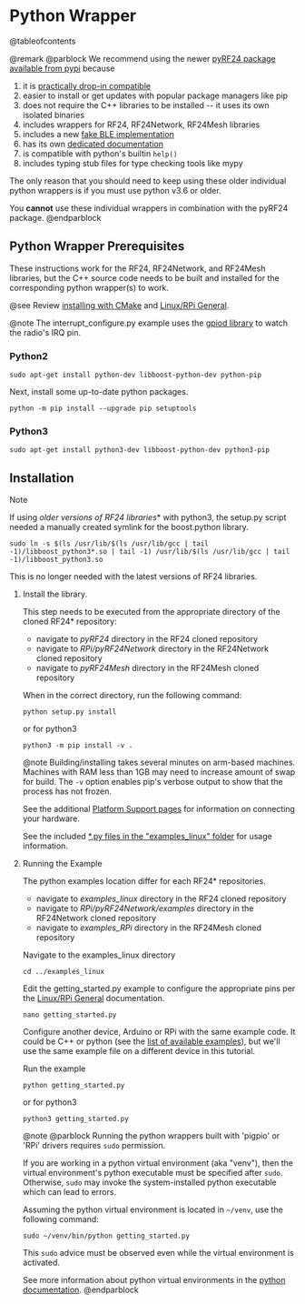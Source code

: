 # Python Wrapper

@tableofcontents

@remark
@parblock
We recommend using the newer [pyRF24 package](https://github.com/nRF24/pyRF24)
[available from pypi](https://pypi.org/project/pyrf24/) because

1. it is [practically drop-in compatible](https://nrf24.github.io/pyRF24/#migrating-to-pyrf24)
2. easier to install or get updates with popular package managers like pip
3. does not require the C++ libraries to be installed -- it uses its own isolated binaries
4. includes wrappers for RF24, RF24Network, RF24Mesh libraries
5. includes a new [fake BLE implementation](https://nrf24.github.io/pyRF24/ble_api.html)
6. has its own [dedicated documentation](https://nRF24.github.io/pyRF24)
7. is compatible with python's builtin `help()`
8. includes typing stub files for type checking tools like mypy

The only reason that you should need to keep using these older individual python
wrappers is if you must use python v3.6 or older.

You **cannot** use these individual wrappers in combination with the pyRF24 package.
@endparblock

## Python Wrapper Prerequisites

These instructions work for the RF24, RF24Network, and RF24Mesh libraries, but
the C++ source code needs to be built and installed for the corresponding
python wrapper(s) to work.

@see Review [installing with CMake](using_cmake.md) and [Linux/RPi General](rpi_general.md).

@note The interrupt_configure.py example uses the
[gpiod library](https://pypi.org/project/gpiod) to watch the radio's IRQ pin.

### Python2

```shell
sudo apt-get install python-dev libboost-python-dev python-pip
```

Next, install some up-to-date python packages.

```shell
python -m pip install --upgrade pip setuptools
```

### Python3

```shell
sudo apt-get install python3-dev libboost-python-dev python3-pip
```

## Installation

> [!note]
> If using **older versions of RF24* libraries** with python3,
> the setup.py script needed a manually created symlink for the boost.python library.
> ```shell
> sudo ln -s $(ls /usr/lib/$(ls /usr/lib/gcc | tail -1)/libboost_python3*.so | tail -1) /usr/lib/$(ls /usr/lib/gcc | tail -1)/libboost_python3.so
> ```
> This is no longer needed with the latest versions of RF24 libraries.

1. Install the library.

   This step needs to be executed from the appropriate directory of
   the cloned RF24* repository:
   - navigate to *pyRF24* directory in the RF24 cloned repository
   - navigate to *RPi/pyRF24Network* directory in the RF24Network cloned repository
   - navigate to *pyRF24Mesh* directory in the RF24Mesh cloned repository

   When in the correct directory, run the following command:
   ```shell
   python setup.py install
   ```
   or for python3
   ```shell
   python3 -m pip install -v .
   ```
   @note Building/installing takes several minutes on arm-based machines.
   Machines with RAM less than 1GB may need to increase amount of swap for build.
   The `-v` option enables pip's verbose output to show that the process has not frozen.

   See the additional [Platform Support pages](pages.html) for information on connecting your hardware.

   See the included [\*.py files in the "examples_linux" folder](examples.html) for usage information.
2. Running the Example

   The python examples location differ for each RF24* repositories.
   - navigate to *examples_linux* directory in the RF24 cloned repository
   - navigate to *RPi/pyRF24Network/examples* directory in the RF24Network cloned repository
   - navigate to *examples_RPi* directory in the RF24Mesh cloned repository

   Navigate to the examples_linux directory
   ```shell
   cd ../examples_linux
   ```
   Edit the getting_started.py example to configure the appropriate pins per the [Linux/RPi General](rpi_general.md) documentation.
   ```shell
   nano getting_started.py
   ```
   Configure another device, Arduino or RPi with the same example code. It could be C++ or python (see the [list of available examples](examples.html)), but we'll use the same example file on a different device in this tutorial.

   Run the example
   ```shell
   python getting_started.py
   ```
   or for python3
   ```shell
   python3 getting_started.py
   ```

   @note
   @parblock
   Running the python wrappers built with 'pigpio' or 'RPi' drivers requires `sudo` permission.
   
   If you are working in a python virtual environment (aka "venv"), then the
   virtual environment's python executable must be specified after `sudo`. Otherwise,
   `sudo` may invoke the system-installed python executable which can lead to errors.

   Assuming the python virtual environment is located in `~/venv`, use the following command:
   ```
   sudo ~/venv/bin/python getting_started.py
   ```
   This `sudo` advice must be observed even while the virtual environment is activated.

   See more information about python virtual environments in the
   [python documentation](https://docs.python.org/3/library/venv.html).
   @endparblock
